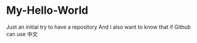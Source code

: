 # My-Hello-World
Just an initial try to have a repository
And I also want to know that if  Github can use 中文
